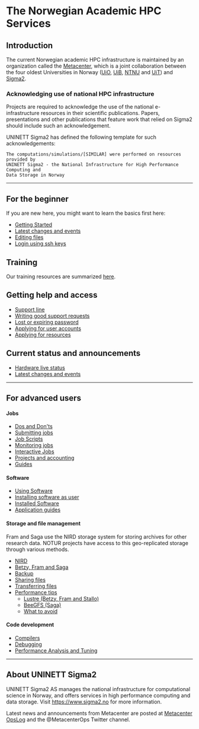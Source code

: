 # The Norwegian Academic HPC Services


## Introduction

The current Norwegian academic HPC infrastructure is maintained by an
organization called the [Metacenter](https://sigma2.no/metacenter), which is a
joint collaboration between the four oldest Universities in Norway
([UiO](https://uio.no), [UiB](https://uib.no), [NTNU](https://ntnu.no) and
[UiT](https://uit.no)) and [Sigma2](https://www.sigma2.no/).


### Acknowledging use of national HPC infrastructure

Projects are required to acknowledge the use of the national e-infrastructure
resources in their scientific publications. Papers, presentations and other
publications that feature work that relied on Sigma2 should include such an
acknowledgement.

UNINETT Sigma2 has defined the following template for such acknowledgements:

```
The computations/simulations/[SIMILAR] were performed on resources provided by
UNINETT Sigma2 - the National Infrastructure for High Performance Computing and
Data Storage in Norway
```

---

## For the beginner

If you are new here, you might want to learn the basics first here:

* [Getting Started](/getting_started/getting_started.md)
* [Latest changes and events](https://opslog.sigma2.no)
* [Editing files](/getting_started/editing_files.md)
* [Login using ssh keys](/getting_started/create_ssh_keys.md)


## Training

Our training resources are summarized [here](/getting_started/training.md).


## Getting help and access

* [Support line](getting_help/support_line.md)
* [Writing good support requests](getting_help/how_to_write_good_support_requests.md)
* [Lost or expiring password](getting_help/lost_forgotten_password.md)
* [Applying for user accounts](getting_started/applying_account.md)
* [Applying for resources](getting_started/applying_resources.md)


## Current status and announcements

* [Hardware live status](https://www.sigma2.no/hardware-status)
* [Latest changes and events](https://opslog.sigma2.no)

--------------------------------

## For advanced users

#### Jobs

* [Dos and Don'ts](jobs/dos_and_donts.md)
* [Submitting jobs](jobs/submitting.md)
* [Job Scripts](jobs/job_scripts.md)
* [Monitoring jobs](jobs/monitoring.md)
* [Interactive Jobs](jobs/interactive_jobs.md)
* [Projects and accounting](jobs/projects_accounting.md)
* [Guides](jobs/guides.md)

#### Software

* [Using Software](software/modulescheme.md)
* [Installing software as user](software/userinstallsw.md)
* [Installed Software](software/installed_software.md)
* [Application guides](software/appguides.md)

#### Storage and file management

Fram and Saga use the NIRD storage system for storing archives for other
research data. NOTUR projects have access to this geo-replicated storage
through various methods.

* [NIRD](files_storage/nird.md)
* [Betzy, Fram and Saga](files_storage/clusters.md)
* [Backup](files_storage/backup.md)
* [Sharing files](files_storage/sharing_files.md)
* [Transferring files](files_storage/file_transfer.md)
* [Performance tips](files_storage/performance.md)
    * [Lustre (Betzy, Fram and Stallo)](files_storage/performance/lustre.md)
    * [BeeGFS (Saga)](files_storage/performance/beegfs.md)
    * [What to avoid](files_storage/performance/what_to_avoid.md)

#### Code development

* [Compilers](code_development/compilers.md)
* [Debugging](code_development/debugging.md)
* [Performance Analysis and Tuning](code_development/performance.md)

---

## About UNINETT Sigma2

UNINETT Sigma2 AS manages the national infrastructure for computational science
in Norway, and offers services in high performance computing and data storage.
Visit https://www.sigma2.no for more information.

Latest news and announcements from Metacenter are posted at <a
href="https://opslog.sigma2.no" target="_blank">Metacenter OpsLog</a> and the
@MetacenterOps Twitter channel.
